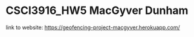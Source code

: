 # CSCI3916_HW5 MacGyver Dunham


link to website:
https://geofencing-project-macgyver.herokuapp.com/
